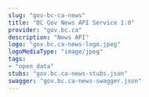 ```yaml
---
slug: "gov-bc-ca-news"
title: "BC Gov News API Service 1.0"
provider: "gov.bc.ca"
description: "News API"
logo: "gov.bc.ca-news-logo.jpeg"
logoMediaType: "image/jpeg"
tags:
- "open_data"
stubs: "gov.bc.ca-news-stubs.json"
swagger: "gov.bc.ca-news-swagger.json"
---
```

